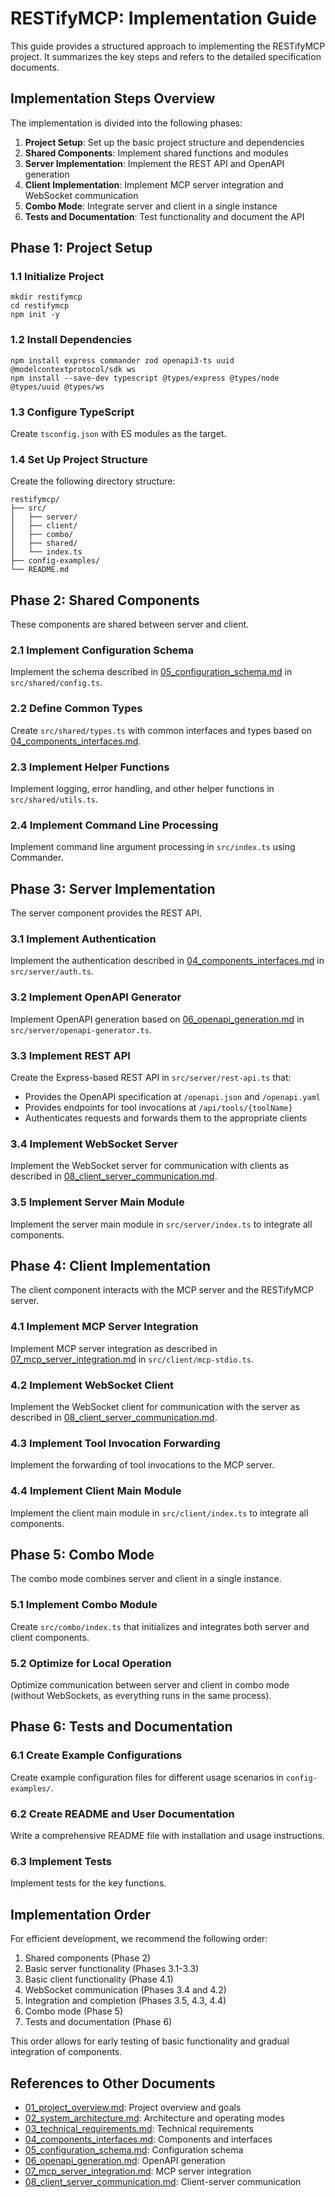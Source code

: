 # RESTifyMCP: Implementation Guide

This guide provides a structured approach to implementing the RESTifyMCP project. It summarizes the key steps and refers to the detailed specification documents.

## Implementation Steps Overview

The implementation is divided into the following phases:

1. **Project Setup**: Set up the basic project structure and dependencies
2. **Shared Components**: Implement shared functions and modules
3. **Server Implementation**: Implement the REST API and OpenAPI generation
4. **Client Implementation**: Implement MCP server integration and WebSocket communication
5. **Combo Mode**: Integrate server and client in a single instance
6. **Tests and Documentation**: Test functionality and document the API

## Phase 1: Project Setup

### 1.1 Initialize Project

```
mkdir restifymcp
cd restifymcp
npm init -y
```

### 1.2 Install Dependencies

```
npm install express commander zod openapi3-ts uuid @modelcontextprotocol/sdk ws
npm install --save-dev typescript @types/express @types/node @types/uuid @types/ws
```

### 1.3 Configure TypeScript

Create `tsconfig.json` with ES modules as the target.

### 1.4 Set Up Project Structure

Create the following directory structure:

```
restifymcp/
├── src/
│   ├── server/
│   ├── client/
│   ├── combo/
│   ├── shared/
│   └── index.ts
├── config-examples/
└── README.md
```

## Phase 2: Shared Components

These components are shared between server and client.

### 2.1 Implement Configuration Schema

Implement the schema described in [05_configuration_schema.md](05_configuration_schema.md) in `src/shared/config.ts`.

### 2.2 Define Common Types

Create `src/shared/types.ts` with common interfaces and types based on [04_components_interfaces.md](04_components_interfaces.md).

### 2.3 Implement Helper Functions

Implement logging, error handling, and other helper functions in `src/shared/utils.ts`.

### 2.4 Implement Command Line Processing

Implement command line argument processing in `src/index.ts` using Commander.

## Phase 3: Server Implementation

The server component provides the REST API.

### 3.1 Implement Authentication

Implement the authentication described in [04_components_interfaces.md](04_components_interfaces.md) in `src/server/auth.ts`.

### 3.2 Implement OpenAPI Generator

Implement OpenAPI generation based on [06_openapi_generation.md](06_openapi_generation.md) in `src/server/openapi-generator.ts`.

### 3.3 Implement REST API

Create the Express-based REST API in `src/server/rest-api.ts` that:
- Provides the OpenAPI specification at `/openapi.json` and `/openapi.yaml`
- Provides endpoints for tool invocations at `/api/tools/{toolName}`
- Authenticates requests and forwards them to the appropriate clients

### 3.4 Implement WebSocket Server

Implement the WebSocket server for communication with clients as described in [08_client_server_communication.md](08_client_server_communication.md).

### 3.5 Implement Server Main Module

Implement the server main module in `src/server/index.ts` to integrate all components.

## Phase 4: Client Implementation

The client component interacts with the MCP server and the RESTifyMCP server.

### 4.1 Implement MCP Server Integration

Implement MCP server integration as described in [07_mcp_server_integration.md](07_mcp_server_integration.md) in `src/client/mcp-stdio.ts`.

### 4.2 Implement WebSocket Client

Implement the WebSocket client for communication with the server as described in [08_client_server_communication.md](08_client_server_communication.md).

### 4.3 Implement Tool Invocation Forwarding

Implement the forwarding of tool invocations to the MCP server.

### 4.4 Implement Client Main Module

Implement the client main module in `src/client/index.ts` to integrate all components.

## Phase 5: Combo Mode

The combo mode combines server and client in a single instance.

### 5.1 Implement Combo Module

Create `src/combo/index.ts` that initializes and integrates both server and client components.

### 5.2 Optimize for Local Operation

Optimize communication between server and client in combo mode (without WebSockets, as everything runs in the same process).

## Phase 6: Tests and Documentation

### 6.1 Create Example Configurations

Create example configuration files for different usage scenarios in `config-examples/`.

### 6.2 Create README and User Documentation

Write a comprehensive README file with installation and usage instructions.

### 6.3 Implement Tests

Implement tests for the key functions.

## Implementation Order

For efficient development, we recommend the following order:

1. Shared components (Phase 2)
2. Basic server functionality (Phases 3.1-3.3)
3. Basic client functionality (Phase 4.1)
4. WebSocket communication (Phases 3.4 and 4.2)
5. Integration and completion (Phases 3.5, 4.3, 4.4)
6. Combo mode (Phase 5)
7. Tests and documentation (Phase 6)

This order allows for early testing of basic functionality and gradual integration of components.

## References to Other Documents

- [01_project_overview.md](01_project_overview.md): Project overview and goals
- [02_system_architecture.md](02_system_architecture.md): Architecture and operating modes
- [03_technical_requirements.md](03_technical_requirements.md): Technical requirements
- [04_components_interfaces.md](04_components_interfaces.md): Components and interfaces
- [05_configuration_schema.md](05_configuration_schema.md): Configuration schema
- [06_openapi_generation.md](06_openapi_generation.md): OpenAPI generation
- [07_mcp_server_integration.md](07_mcp_server_integration.md): MCP server integration
- [08_client_server_communication.md](08_client_server_communication.md): Client-server communication